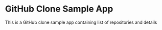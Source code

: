 # GitHub Clone Sample App
 This is a GitHub clone sample app containing list of repositories and details 
